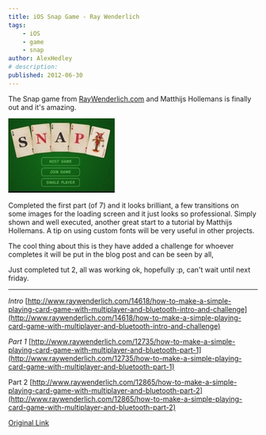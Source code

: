 ```yaml
---
title: iOS Snap Game - Ray Wenderlich
tags:
    - iOS
    - game
    - snap
author: AlexHedley
# description: 
published: 2012-06-30
---
```


The Snap game from [RayWenderlich.com](http://www.RayWenderlich.com) and Matthijs Hollemans is finally out and it's amazing.

[![20120630-072609.jpg](images/20120630-072609.jpg)](http://alexhedley.files.wordpress.com/2012/06/20120630-072609.jpg)

Completed the first part (of 7) and it looks brilliant, a few transitions on some images for the loading screen and it just looks so professional. Simply shown and well executed, another great start to a tutorial by Matthijs Hollemans. A tip on using custom fonts will be very useful in other projects.

The cool thing about this is they have added a challenge for whoever completes it will be put in the blog post and can be seen by all,

Just completed tut 2, all was working ok, hopefully :p, can't wait until next friday.

* * *

_Intro_ [http://www.raywenderlich.com/14618/how-to-make-a-simple-playing-card-game-with-multiplayer-and-bluetooth-intro-and-challenge](http://www.raywenderlich.com/14618/how-to-make-a-simple-playing-card-game-with-multiplayer-and-bluetooth-intro-and-challenge)

_Part 1_ [http://www.raywenderlich.com/12735/how-to-make-a-simple-playing-card-game-with-multiplayer-and-bluetooth-part-1](http://www.raywenderlich.com/12735/how-to-make-a-simple-playing-card-game-with-multiplayer-and-bluetooth-part-1)

Part 2 [http://www.raywenderlich.com/12865/how-to-make-a-simple-playing-card-game-with-multiplayer-and-bluetooth-part-2](http://www.raywenderlich.com/12865/how-to-make-a-simple-playing-card-game-with-multiplayer-and-bluetooth-part-2)

[Original Link](https://alexhedley.wordpress.com/2012/06/30/ios-snap-game-ray-wenderlich/)
